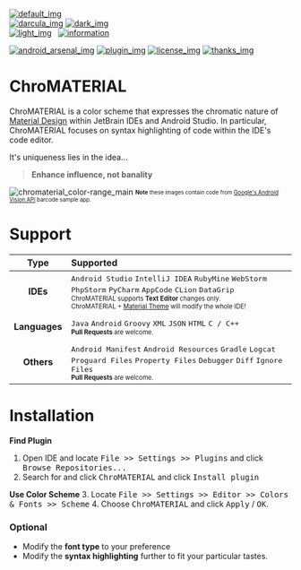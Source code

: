 <!-- ========================================================== -->
[![default_img]][readme] <br>
[![darcula_img]][readme] [![dark_img]][readme] <br>
[![light_img]][readme] 
&nbsp; [![information]][statuses]

[![android_arsenal_img]][android_arsenal_link] [![plugin_img]][plugin_link] [![license_img]][license_link] [![thanks_img]][thanks_link]

# ChroMATERIAL
ChroMATERIAL is a color scheme that expresses the chromatic nature of [Material Design][material] within JetBrain IDEs and Android Studio. In particular, ChroMATERIAL focuses on syntax highlighting of code within the IDE's code editor. 

It's uniqueness lies in the idea...

> **Enhance influence, not banality**

![chromaterial_color-range_main][img_normal]
<sub><sup>**Note** these images contain code from [Google's Android Vision API][android-vision] barcode sample app. </sup></sub>

# Support

| Type          | Supported |
| :-----------: | :-------- |
| **IDEs**      | <kbd>Android Studio</kbd> <kbd>IntelliJ IDEA</kbd> <kbd> RubyMine</kbd> <kbd>WebStorm</kbd> <kbd>PhpStorm</kbd> <kbd>PyCharm</kbd> <kbd>AppCode</kbd> <kbd>CLion</kbd> <kbd>DataGrip</kbd> <br><sub><sup>ChroMATERIAL supports **Text Editor** changes only. <br>ChroMATERIAL + [Material Theme][chris-rm_theme] will modify the whole IDE!</sup></sub> |
|||
| **Languages** | <kbd>Java</kbd> <kbd>Android</kbd> <kbd>Groovy</kbd> <kbd>XML</kbd> <kbd>JSON</kbd> <kbd>HTML</kbd> <kbd>C / C++</kbd> <br><sub><sup>**Pull Requests** are welcome.</sup></sub> |
|||
| **Others**    | <kbd>Android Manifest</kbd> <kbd>Android Resources</kbd> <kbd>Gradle</kbd> <kbd>Logcat</kbd> <kbd>Proguard Files</kbd> <kbd>Property Files</kbd> <kbd>Debugger</kbd> <kbd>Diff</kbd> <kbd>Ignore Files</kbd> <br><sub><sup>**Pull Requests** are welcome.</sup></sub> |

<!-- ========================================================== -->
# Installation

**Find Plugin**
 1. Open IDE and locate <kbd>File >> Settings >> Plugins</kbd> and click <kbd>Browse Repositories...</kbd>
 2. Search for and click <kbd>ChroMATERIAL</kbd> and click <kbd>Install plugin</kbd>

**Use Color Scheme** 
 3. Locate <kbd>File >> Settings >> Editor >> Colors & Fonts >> Scheme</kbd> 
 4. Choose <kbd>ChroMATERIAL</kbd> and click <kbd>Apply</kbd> / <kbd>OK</kbd>.

### Optional

 - Modify the **font type** to your preference
 - Modify the **syntax highlighting** further to fit your particular tastes.

<!-- ===================== References ========================= -->

<!-- * * images * * -->

<!-- Basic -->
[yes]: https://cloud.githubusercontent.com/assets/8707125/10560554/6e30a660-7549-11e5-95ec-a07b0c049339.png
[no]: https://cloud.githubusercontent.com/assets/8707125/10560555/7263eddc-7549-11e5-8939-bfd2d6141f11.png
[information]: https://cloud.githubusercontent.com/assets/8707125/12080665/ebdfd2a0-b2a4-11e5-9419-53b5c41874d5.png "View meanings"

<!-- v1.0 -->
[v1.0_img_normal]: https://cloud.githubusercontent.com/assets/8707125/10559945/814a770c-7536-11e5-99d4-efd4d03ea3f5.PNG
[v1.0_img_range]: https://cloud.githubusercontent.com/assets/8707125/10559946/814af8bc-7536-11e5-8666-102db39305f0.PNG

<!-- v1.1 -->
[img_normal]: https://cloud.githubusercontent.com/assets/8707125/12482832/27668d52-c095-11e5-89e9-01bb67e65aba.PNG


<!-- * * links * * -->
[material]: http://www.google.co.kr/design/spec/material-design/introduction.html#
[android-vision]: https://github.com/googlesamples/android-vision
[chris-rm]: https://github.com/ChrisRM
[chris-rm_theme]: https://github.com/ChrisRM/material-theme-jetbrains

<!-- * * files * * -->
[jar]: install/ChroMATERIAL.jar
[readme]: README.md
[statuses]: STATUS.md

<!-- * * badges * * -->
[plugin_img]: https://img.shields.io/badge/JetBrain_Plugin_Repository-ChroMATERIAL-green.svg?style=flat-square
[plugin_link]: https://plugins.jetbrains.com/plugin/7998

[android_arsenal_img]: https://img.shields.io/badge/Android%20Arsenal-ChroMATERIAL-green.svg?style=flat-square
[android_arsenal_link]: https://android-arsenal.com/details/1/3936

[license_img]: https://img.shields.io/badge/License-MIT-blue.svg?style=flat-square
[license_link]: LICENSE

[default_img]: https://img.shields.io/badge/Default_Color_Scheme-In_Progress-green.svg?style=flat-square
[darcula_img]: https://img.shields.io/badge/Darcula--compatible_Color_Scheme-Started-yellowgreen.svg?style=flat-square
[dark_img]: https://img.shields.io/badge/Black_Color_Scheme-Started-yellowgreen.svg?style=flat-square
[light_img]: https://img.shields.io/badge/Light_Color_Scheme-Future-red.svg?style=flat-square

[thanks_img]: https://img.shields.io/badge/Special_Thanks-2-blue.svg?style=flat-square
[thanks_link]: THANKS.md
